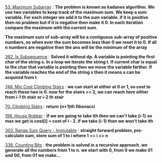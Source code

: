 [53. Maximum Subarray](https://leetcode.com/problems/maximum-subarray/) : **The problem is known as kadanes algorithm. We use two variables to keep track of the maximum sum. We keep a sum variable. For each integer we add it to the sum variable. if it is positive then no problem but if it is negative then make it 0. In each iteration compare the maximum with the current sum.**

**The maximum sum of sub-array will be a contiguous sub-array of positive numbers, so when ever the sum becomes less than 0 we reset it to 0. If all n numbers are negative then the ans will be the minimum of the array**

[392. Is Subsequence](https://leetcode.com/problems/is-subsequence/) : **Solved it without dp. A variable is pointing the first char of the string s. In a loop we iterate the string t. If current char is equal to the char that variable is pointing then we move the variable farther. If the variable reaches the end of the string s then it means s can be acquired from t**

[746. Min Cost Climbing Stairs](https://leetcode.com/problems/min-cost-climbing-stairs/) : **we can start at either at 0 or 1, so cost to reach these two is 0. now for the stairs >= 2, we can reach here either from i-1 th stair or i-2 th stair**

[70. Climbing Stairs](https://leetcode.com/problems/climbing-stairs/) : **return (n+1)th fibonacci**

[198. House Robber](https://leetcode.com/problems/house-robber/) : **if we are going to take ith then we can't take (i-1) so max we get is cost[i] + cost of i - 2. if we take (i-1) then we won't take ith** 

[303. Range Sum Query - Immutable](https://leetcode.com/problems/range-sum-query-immutable/) : **straight forward problem, pre-calculate sum, store sum of 1 to i where 1 <= i <= n**

[338. Counting Bits](https://leetcode.com/problems/counting-bits/) : **the problem is solved in a recursive approach. we generate all the numbers from 1 to n. we start with 0, from 0 we make 01 and 00, from 01 we make...**
